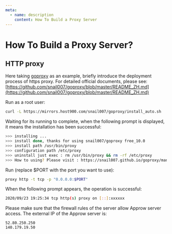 ```yaml
---
meta:
  - name: description
    content: How To Build a Proxy Server
---
```


# How To Build a Proxy Server?

## HTTP proxy

Here taking [goproxy](https://github.com/snail007/goproxy/blob/master/README_ZH.md) as an example, briefly introduce the deployment process of https proxy. For detailed official documents, please see:[https://github.com/snail007/goproxy/blob/master/README_ZH.md](https://github.com/snail007/goproxy/blob/master/README_ZH.md)

Run as a root user:

```bash
curl -L https://mirrors.host900.com/snail007/goproxy/install_auto.sh    
```

Waiting for its running to complete, when the following prompt is displayed, it means the installation has been successful:
```bash
>>> installing ...
>>> install done, thanks for using snail007/goproxy free_10.0
>>> install path /usr/bin/proxy
>>> configuration path /etc/proxy
>>> uninstall just exec : rm /usr/bin/proxy && rm -rf /etc/proxy
>>> How to using? Please visit : https://snail007.github.io/goproxy/manual/zh/
```

Run (replace $PORT with the port you want to use):
```bash
proxy http -t tcp -p "0.0.0.0:$PORT"
```

When the following prompt appears, the operation is successful:

```bash
2020/09/23 19:25:34 tcp http(s) proxy on [::]:xxxxxx
```

Please make sure that the firewall rules of the server allow Approw server access. The external IP of the Approw server is:
```
52.80.250.250
140.179.19.50
```
